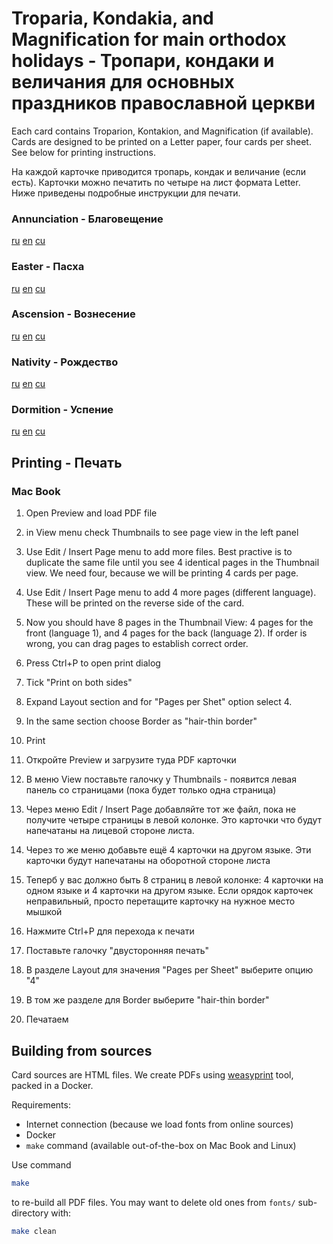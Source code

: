 # Troparia, Kondakia, and Magnification for main orthodox holidays - Тропари, кондаки и величания для основных праздников православной церкви

Each card contains Troparion, Kontakion, and Magnification (if available). Cards are designed to be printed on a Letter paper, four cards per sheet. See below for printing instructions.

На каждой карточке приводится тропарь, кондак и величание (если есть). Карточки можно печатить по четыре на лист формата Letter. Ниже приведены подробные инструкции для печати.

### Annunciation - Благовещение
[ru](files/annunciation-ru.pdf) [en](files/annunciation-en.pdf) [cu](files/annunciation-cu.pdf)

### Easter - Пасха
[ru](files/easter-ru.pdf) [en](files/easter-en.pdf) [cu](files/easter-cu.pdf)

### Ascension - Вознесение
[ru](files/ascension-ru.pdf) [en](files/ascension-en.pdf) [cu](files/ascension-cu.pdf)

### Nativity - Рождество
[ru](files/nativity-ru.pdf) [en](files/nativity-en.pdf) [cu](files/nativity-cu.pdf)

### Dormition - Успение
[ru](files/dormition-ru.pdf) [en](files/dormition-en.pdf) [cu](files/dormition-cu.pdf)


## Printing - Печать

### Mac Book
1. Open Preview and load PDF file
2. in View menu check Thumbnails to see page view in the left panel
3. Use Edit / Insert Page menu to add more files. Best practive is to duplicate the same file until you see 4 identical pages in the Thumbnail view. We need four, because we will be printing 4 cards per page.
4. Use Edit / Insert Page menu to add 4 more pages (different language). These will be printed on the reverse side of the card.
5. Now you should have 8 pages in the Thumbnail View: 4 pages for the front (language 1), and 4 pages for the back (language 2). If order is wrong, you can drag pages to establish correct order.
6. Press Ctrl+P to open print dialog
7. Tick "Print on both sides"
8. Expand Layout section and for "Pages per Shet" option select 4.
9. In the same section choose Border as "hair-thin border"
9. Print

1. Откройте Preview и загрузите туда PDF карточки
2. В меню View поставьте галочку у Thumbnails - появится левая панель со страницами (пока будет только одна страница)
3. Через меню Edit / Insert Page добавляйте тот же файл, пока не получите четыре страницы в левой колонке. Это карточки что будут напечатаны на лицевой стороне листа.
4. Через то же меню добавьте ещё 4 карточки на другом языке. Эти карточки будут напечатаны на оборотной стороне листа
5. Теперб у вас должно быть 8 страниц в левой колонке: 4 карточки на одном языке и 4 карточки на другом языке. Если орядок карточек неправильный, просто перетащите карточку на нужное место мышкой
6. Нажмите Ctrl+P для перехода к печати
7. Поставьте галочку "двусторонняя печать"
8. В разделе Layout для значения "Pages per Sheet" выберите опцию "4"
9. В том же разделе для Border выберите "hair-thin border"
10. Печатаем

## Building from sources
Card sources are HTML files. We create PDFs using [weasyprint](https://weasyprint.org) tool, packed in a Docker.

Requirements:
* Internet connection (because we load fonts from online sources)
* Docker
* `make` command (available out-of-the-box on Mac Book and Linux)

Use command
```bash
make
```
to re-build all PDF files. You may want to delete old ones from `fonts/` sub-directory with:
```bash
make clean
```
